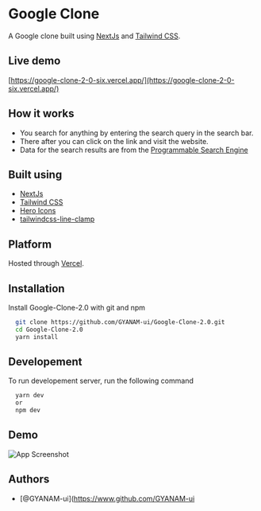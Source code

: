 # Google Clone
A Google clone built using [NextJs](https://nextjs.org/) and [Tailwind CSS](https://tailwindcss.com/).

## Live demo
[https://google-clone-2-0-six.vercel.app/](https://google-clone-2-0-six.vercel.app/)

## How it works
- You search for anything by entering the search query in the search bar.
- There after you can click on the link and visit the website.
- Data for the search results are from the [Programmable Search Engine](https://developers.google.com/custom-search/v1/overview)

## Built using
- [NextJs](https://nextjs.org/)
- [Tailwind CSS](https://tailwindcss.com/)
- [Hero Icons](https://heroicons.com/)
- [tailwindcss-line-clamp](https://github.com/tailwindlabs/tailwindcss-line-clamp)

## Platform
Hosted through [Vercel](https://vercel.com/).

## Installation

Install Google-Clone-2.0 with git and npm

```bash
  git clone https://github.com/GYANAM-ui/Google-Clone-2.0.git
  cd Google-Clone-2.0
  yarn install
```
    
## Developement

To run developement server, run the following command

```bash
  yarn dev 
  or
  npm dev
```


## Demo

![App Screenshot](https://im.ezgif.com/tmp/ezgif-1-bb5e49fa5e.gif)


## Authors

- [@GYANAM-ui](https://www.github.com/GYANAM-ui
